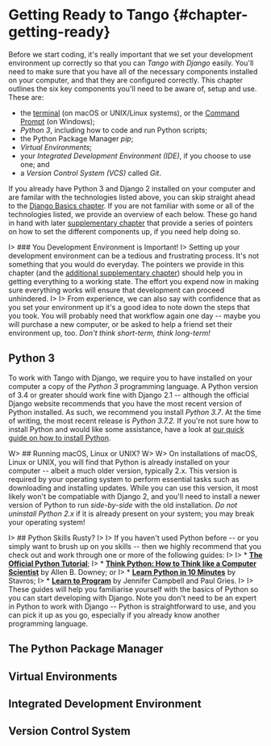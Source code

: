 # Getting Ready to Tango {#chapter-getting-ready}
Before we start coding, it's really important that we set your development environment up correctly so that you can *Tango with Django* easily. You'll need to make sure that you have all of the necessary components installed on your computer, and that they are configured correctly. This chapter outlines the six key components you'll need to be aware of, setup and use. These are:

* the [terminal](https://en.wikipedia.org/wiki/Terminal_emulator) (on macOS or UNIX/Linux systems), or the [Command Prompt](https://en.wikipedia.org/wiki/Cmd.exe) (on Windows);
* *Python 3*, including how to code and run Python scripts;
* the Python Package Manager *pip*;
* *Virtual Environments*;
* your *Integrated Development Environment (IDE)*, if you choose to use one; and
* a *Version Control System (VCS)* called *Git*.

If you already have Python 3 and Django 2 installed on your computer and are familar with the technologies listed above, you can skip straight ahead to the [Django Basics chapter](#chapter-django-basics). If you are not familiar with some or all of the technologies listed, we provide an overview of each below. These go hand in hand with later [supplementary chapter](#chapter-system-setup) that provide a series of pointers on how to set the different components up, if you need help doing so.

I> ### You Development Environment is Important!
I> Setting up your development environment can be a tedious and frustrating process. It's not something that you would do everyday. The pointers we provide in this chapter (and the [additional supplementary chapter](#chapter-system-setup)) should help you in getting everything to a working state. The effort you expend now in making sure everything works will ensure that development can proceed unhindered.
I>
I> From experience, we can also say with confidence that as you set your environment up it's a good idea to note down the steps that you took. You will probably need that workflow again one day -- maybe you will purchase a new computer, or be asked to help a friend set their environment up, too. *Don't think short-term, think long-term!*

## Python 3
To work with Tango with Django, we require you to have installed on your computer a copy of the *Python 3* programming language. A Python version of 3.4 or greater should work fine with Django 2.1 -- although the official Django website recommends that you have the most recent version of Python installed. As such, we recommend you install *Python 3.7*. At the time of writing, the most recent release is *Python 3.7.2.* If you're not sure how to install Python and would like some assistance, have a look at [our quick guide on how to install Python](#section-system-setup-python).

W> ## Running macOS, Linux or UNIX?
W>
W> On installations of macOS, Linux or UNIX, you will find that Python is already installed on your computer -- albeit a much older version, typically 2.x. This version is required by your operating system to perform essential tasks such as downloading and installing updates. While you can use this version, it most likely won't be compatiable with Django 2, and you'll need to install a newer version of Python to run *side-by-side* with the old installation. *Do not uninstall Python 2.x* if it is already present on your system; you may break your operating system!

I> ## Python Skills Rusty?
I>
I> If you haven't used Python before -- or you simply want to brush up on you skills -- then we highly recommend that you check out and work through one or more of the following guides:
I>
I> * [**The Official Python Tutorial**](http://docs.python.org/3/tutorial/);
I> * [**Think Python: How to Think like a Computer Scientist**](http://www.greenteapress.com/thinkpython/) by Allen B. Downey; or
I> * [**Learn Python in 10 Minutes**](http://www.korokithakis.net/tutorials/python/) by Stavros;
I> * [**Learn to Program**](https://www.coursera.org/course/programming1) by Jennifer Campbell and Paul Gries.
I>
I> These guides will help you familiarise yourself with the basics of Python so you can start developing with Django. Note you don't need to be an expert in Python to work with Django -- Python is straightforward to use, and you can pick it up as you go, especially if you already know another programming language.

## The Python Package Manager

## Virtual Environments

## Integrated Development Environment

## Version Control System







<!-- ## OLD


Before we get down to coding, it's really important that we get our development environment setup so that you can *Tango with Django!* You'll need to ensure that you have all the necessary components installed on your computer. This chapter outlines the five key components that you need to be aware of, setup and use. These are listed below.

* Working with the [terminal](https://en.wikipedia.org/wiki/Terminal_emulator) or [Command Prompt](https://en.wikipedia.org/wiki/Cmd.exe).
* *Python* and your *Python* installation.
* The Python Package Manager *pip* and *virtual environments*.
* Your *Integrated Development Environment (IDE)*, if you choose to use one.
* A *Version Control System (VCS)*, *Git*.

If you already have Python 3 and Django 2 installed on your computer, and are familiar with the technologies mentioned, then you can skip straight to the [Django Basics chapter](#chapter-django-basics). Otherwise, below we provide an overview of the different components and why they are important. We also provide a series of pointers on how to setup the various components.

I> ### Your Development Environment
I> Setting up your development environment is pretty tedious and often frustrating. It's not something that you'd do everyday. Below, we have put together the list of core technologies you need to get started and pointers on how to install them.
I>
I> From experience, we can also say that it's a good idea when setting your development environment up to note down the steps you took. You'll need them again one day - whether because you have purchased a new computer, or you have been asked to help someone else set their computer up! Taking a note of everything you do will save you time and effort in the future. Don't just think short term!

## Python
To work with Tango with Django, we require you to have installed on your computer a copy of the Python programming language. Any version from the `2.7` family - with a minimum of `2.7.5` - or version `3.4+` will work fine. If you're not sure how to install Python and would like some assistance, have a look at [the chapter dealing with installing Python](#section-system-setup-python).

I> ### Not sure how to use Python?
I> If you haven't used Python before - or you simply wish to brush up on your skills - then we highly recommend that you check out and work through one or more of the following guides:
I>
I> * [**Learn Python in 10 Minutes**](http://www.korokithakis.net/tutorials/python/) by Stavros;
I> * [**The Official Python Tutorial**](http://docs.python.org/2/tutorial/);
I> * [**Think Python: How to Think like a Computer Scientist**](http://www.greenteapress.com/thinkpython/) by Allen B. Downey; or
I> * [**Learn to Program**](https://www.coursera.org/course/programming1) by Jennifer Campbell and Paul Gries.
I>
I> These will get you familiar with the basics of Python so you can start developing using Django. Note you don't need to be an expert in Python to work with Django. Python is awesome and you can pick it up as you go, if you already know another programming language.



## The Python Package Manager
Pip is the python [package manager](https://en.wikipedia.org/wiki/Package_manager). The package manager allows you install various libraries for the Python programming language to enhance its functionality.

A package manager, whether for Python, your [operating system](https://en.wikipedia.org/wiki/Advanced_Packaging_Tool) or [some other environment](https://docs.npmjs.com/cli/install), is a software tool that automates the process of installing, upgrading, configuring and removing *packages* - that is, a package of software which you can use on your computer. This is opposed to downloading, installing and maintaining software manually. Maintaining Python packages is pretty painful. Most packages often have *dependencies* so these need to be installed too. Then these packages may conflict or require particular versions which need to be resolved. Also, the system path to these packages needs to be specified and maintained. Luckily *pip* handles all this for you - so you can sit back and relax.

Try and run pip with the command `$ pip`. If the command is not found, you'll need to install pip itself - check out the [system setup chapter](#chapter-system-setup) for more information. You should also ensure that the following packages are installed on your system. Run the following commands to install Django and [pillow](https://pillow.readthedocs.io/en/5.0.0/) (an image manipulation library for Python).

{lang="bash",linenos=off}
	$ pip install -U django==1.9.10
	$ pip install pillow

I> ### Problems Installing `pillow`?
I> When installing Pillow, you may receive an error stating that the installation failed due to a lack of JPEG support.
I> This error is shown as the following:
I>
I> {lang="text",linenos=off}
I> 	ValueError: jpeg is required unless explicitly disabled using
I> 	            --disable-jpeg, aborting
I>
I> If you receive this error, try installing Pillow *without* JPEG support enabled, with the following command.
I>
I> {lang="text",linenos=off}
I> 	pip install pillow --global-option="build_ext"
I> 	                   --global-option="--disable-jpeg"
I>
I> While you obviously will have a lack of support for handling JPEG images, Pillow should then install without problem. Getting Pillow installed is enough for you to get started with this tutorial. For further information, check out the [Pillow documentation](http://pillow.readthedocs.io/en/3.2.x/installation.html).


## Virtual Environments

We're almost all set to go! However, before we continue, it's worth pointing out that while this setup is fine to begin with, there are some drawbacks. What if you had another Python application that requires a different version to run, or you wanted to switch to the new version of Django, but still wanted to maintain your Django 1.9 project?

The solution to this is to use [virtual environments](http://simononsoftware.com/virtualenv-tutorial/). Virtual environments allow multiple installations of Python and their relevant packages to exist in harmony. This is the generally accepted approach to configuring a Python setup nowadays.

Setting up a virtual environment is not necessarily but it is highly recommended. The [virtual environment chapter](#chapter-virtual-environments) details how to setup, create and use virtual environments.


## Integrated Development Environment
While not absolutely necessary, a good Python-based IDE can be very helpful to you during the development process. Several exist, with perhaps [*PyCharm*](http://www.jetbrains.com/pycharm/) by JetBrains and *PyDev* (a plugin of the [Eclipse IDE](http://www.eclipse.org/downloads/)) standing out as popular choices. The [Python Wiki](http://wiki.python.org/moin/IntegratedDevelopmentEnvironments) provides an up-to-date list of Python IDEs.

Research which one is right for you, and be aware that some may require you to purchase a licence. Ideally, you'll want to select an IDE that supports integration with Django.

We use PyCharm as it supports virtual environments and Django integration - though you will have to configure the IDE accordingly. We don't cover that here - although JetBrains do provide a [guide on setting PyCharm up](https://www.jetbrains.com/help/pycharm/2016.1/creating-and-running-your-first-django-project.html).

## Code Repository
We should also point out that when you develop code, you should always house your code within a version-controlled repository such as [SVN](http://subversion.tigris.org/) or [Git](http://git-scm.com/). We won't be explaining this right now, so that we can get stuck into developing an application in Django. We have however written a [chapter providing a crash course on Git](#chapter-git) for your reference that you can refer to later on. **We highly recommend that you set up a Git repository for your own projects.**

X> ###Exercises
X>
X> To get comfortable with your environment, try out the following exercises.
X>
X>  - Install Python 3.4+ and Pip3.
X>  - Play around with your *command line interface (CLI)* and create a directory called `code`,  which we use to create our projects in.
X>  - Setup your Virtual Environment (optional)
X>  - Install the Django and Pillow packages
X>  - Setup an account on a Git Repository site like: GitHub, BitBucket, etc if you haven't already done so.
X>  - Download and setup an Integrated Development Environment like [PyCharm](https://www.jetbrains.com/pycharm/)
X>
X>  As previously stated, we've made the code for the book and application available on our [GitHub repository](https://github.com/leifos/tango_with_django_19/).
X>
X>  - If you spot any errors or problem, please let us know by making a change request on GitHub.
X>  - If you have any problems with the exercises, you can check out the repository to see how we completed them.

D> ### What is a Directory?
D> In the text above, we refer to creating a *directory*. But what exactly is a *directory*? If you have used a Windows computer up until now, you'll know a directory as a *folder*. The concept of a folder is analogous to a directory - it is a cataloguing structure that contains references to other files and directories. -->

